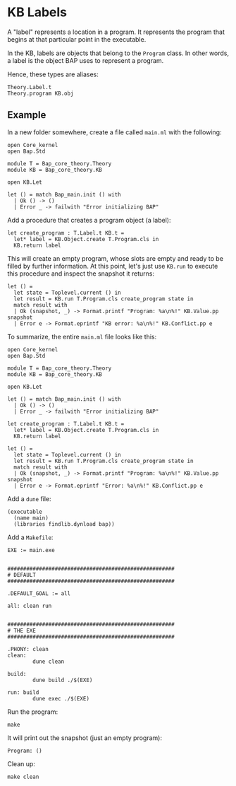 # KB Labels

A "label" represents a location in a program. It represents the program that begins at that particular point in the executable.

In the KB, labels are objects that belong to the `Program` class. In other words, a label is the object BAP uses to represent a program.

Hence, these types are aliases:

```
Theory.Label.t
Theory.program KB.obj
```


## Example

In a new folder somewhere, create a file called `main.ml` with the following:

```
open Core_kernel
open Bap.Std

module T = Bap_core_theory.Theory
module KB = Bap_core_theory.KB

open KB.Let

let () = match Bap_main.init () with
  | Ok () -> ()
  | Error _ -> failwith "Error initializing BAP"
```

Add a procedure that creates a program object (a label):

```
let create_program : T.Label.t KB.t =
  let* label = KB.Object.create T.Program.cls in
  KB.return label
```

This will create an empty program, whose slots are empty and ready to be filled by further information. At this point, let's just use `KB.run` to execute this procedure and inspect the snapshot it returns:

```
let () =
  let state = Toplevel.current () in
  let result = KB.run T.Program.cls create_program state in
  match result with
  | Ok (snapshot, _) -> Format.printf "Program: %a\n%!" KB.Value.pp snapshot
  | Error e -> Format.eprintf "KB error: %a\n%!" KB.Conflict.pp e
```

To summarize, the entire `main.ml` file looks like this:

```
open Core_kernel
open Bap.Std

module T = Bap_core_theory.Theory
module KB = Bap_core_theory.KB

open KB.Let

let () = match Bap_main.init () with
  | Ok () -> ()
  | Error _ -> failwith "Error initializing BAP"

let create_program : T.Label.t KB.t =
  let* label = KB.Object.create T.Program.cls in
  KB.return label

let () =
  let state = Toplevel.current () in
  let result = KB.run T.Program.cls create_program state in
  match result with
  | Ok (snapshot, _) -> Format.printf "Program: %a\n%!" KB.Value.pp snapshot
  | Error e -> Format.eprintf "Error: %a\n%!" KB.Conflict.pp e
```

Add a `dune` file:

```
(executable
  (name main)
  (libraries findlib.dynload bap))
```

Add a `Makefile`:

```
EXE := main.exe


#####################################################
# DEFAULT
#####################################################

.DEFAULT_GOAL := all

all: clean run


#####################################################
# THE EXE
#####################################################

.PHONY: clean
clean:
        dune clean

build:
        dune build ./$(EXE)

run: build
        dune exec ./$(EXE)
```

Run the program:

```
make
```

It will print out the snapshot (just an empty program):

```
Program: ()
```

Clean up:

```
make clean
```
